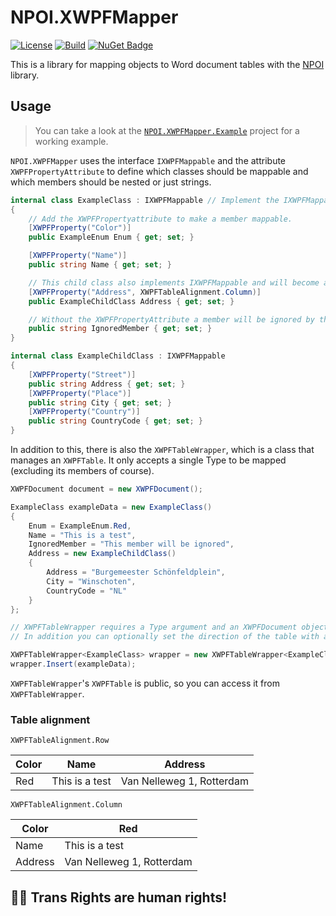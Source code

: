 ﻿# NPOI.XWPFMapper

[![License](https://img.shields.io/badge/License-Apache_2.0-blue.svg)](https://opensource.org/licenses/Apache-2.0)
[![Build](https://github.com/Zt-freak/NPOI.XWPFMapper/actions/workflows/dotnet.yml/badge.svg)](https://github.com/Zt-freak/NPOI.XWPFMapper/actions/workflows/dotnet.yml)
[![NuGet Badge](https://buildstats.info/nuget/Apodemus.NPOI.XWPFMapper)](https://www.nuget.org/packages/Apodemus.NPOI.XWPFMapper)

This is a library for mapping objects to Word document tables with the [NPOI](https://github.com/nissl-lab/npoi) library.

## Usage

> You can take a look at the [`NPOI.XWPFMapper.Example`](https://github.com/Zt-freak/NPOI.XWPFMapper.Example) project for a working example.

`NPOI.XWPFMapper` uses the interface `IXWPFMappable` and the attribute `XWPFPropertyAttribute` to define which classes should be mappable and which members should be nested or just strings.

```csharp
internal class ExampleClass : IXWPFMappable // Implement the IXWPFMappable interface to make a class mappable
{
    // Add the XWPFPropertyattribute to make a member mappable.
    [XWPFProperty("Color")] 
    public ExampleEnum Enum { get; set; }

    [XWPFProperty("Name")]
    public string Name { get; set; }

    // This child class also implements IXWPFMappable and will become a nested table.
    [XWPFProperty("Address", XWPFTableAlignment.Column)]
    public ExampleChildClass Address { get; set; }

    // Without the XWPFPropertyAttribute a member will be ignored by the mapping.
    public string IgnoredMember { get; set; }
}

internal class ExampleChildClass : IXWPFMappable
{
    [XWPFProperty("Street")]
    public string Address { get; set; }
    [XWPFProperty("Place")]
    public string City { get; set; }
    [XWPFProperty("Country")]
    public string CountryCode { get; set; }
}
```

In addition to this, there is also the `XWPFTableWrapper`, which is a class that manages an `XWPFTable`. It only accepts a single Type to be mapped (excluding its members of course).

```csharp
XWPFDocument document = new XWPFDocument();

ExampleClass exampleData = new ExampleClass()
{
    Enum = ExampleEnum.Red,
    Name = "This is a test",
    IgnoredMember = "This member will be ignored",
    Address = new ExampleChildClass()
    {
        Address = "Burgemeester Schönfeldplein",
        City = "Winschoten",
        CountryCode = "NL"
    }
};

// XWPFTableWrapper requires a Type argument and an XWPFDocument object to work
// In addition you can optionally set the direction of the table with an enum XWPFTableAlignment (default is Row)

XWPFTableWrapper<ExampleClass> wrapper = new XWPFTableWrapper<ExampleClass>(document, XWPFTableAlignment.Column);
wrapper.Insert(exampleData);

```

`XWPFTableWrapper`'s `XWPFTable` is public, so you can access it from `XWPFTableWrapper`.

### Table alignment

`XWPFTableAlignment.Row`

| Color | Name           | Address                   |
|-------|----------------|---------------------------|
| Red   | This is a test | Van Nelleweg 1, Rotterdam |

`XWPFTableAlignment.Column`

| Color   | Red                       |
|---------|---------------------------|
| Name    | This is a test            |
| Address | Van Nelleweg 1, Rotterdam |

## 🏳️‍⚧️ Trans Rights are human rights!

